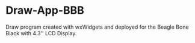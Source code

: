 # Draw-App-BBB
Draw program created with wxWidgets and deployed for the Beagle Bone Black with 4.3'' LCD Display.
